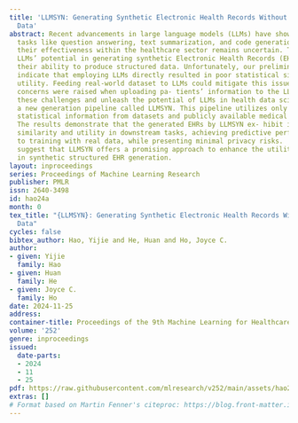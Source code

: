 ```yaml
---
title: 'LLMSYN: Generating Synthetic Electronic Health Records Without Patient-Level
  Data'
abstract: Recent advancements in large language models (LLMs) have shown promise in
  tasks like question answering, text summarization, and code generation. However,
  their effectiveness within the healthcare sector remains uncertain. This study investigates
  LLMs’ potential in generating synthetic Electronic Health Records (EHRs) by assessing
  their ability to produce structured data. Unfortunately, our preliminary results
  indicate that employing LLMs directly resulted in poor statistical similarity and
  utility. Feeding real-world dataset to LLMs could mitigate this issue, but privacy
  concerns were raised when uploading pa- tients’ information to the LLM API. To address
  these challenges and unleash the potential of LLMs in health data science, we present
  a new generation pipeline called LLMSYN. This pipeline utilizes only high-level
  statistical information from datasets and publicly available medical knowledge.
  The results demonstrate that the generated EHRs by LLMSYN ex- hibit improved statistical
  similarity and utility in downstream tasks, achieving predictive performance comparable
  to training with real data, while presenting minimal privacy risks.  Our findings
  suggest that LLMSYN offers a promising approach to enhance the utility of LLM models
  in synthetic structured EHR generation.
layout: inproceedings
series: Proceedings of Machine Learning Research
publisher: PMLR
issn: 2640-3498
id: hao24a
month: 0
tex_title: "{LLMSYN}: Generating Synthetic Electronic Health Records Without Patient-Level
  Data"
cycles: false
bibtex_author: Hao, Yijie and He, Huan and Ho, Joyce C.
author:
- given: Yijie
  family: Hao
- given: Huan
  family: He
- given: Joyce C.
  family: Ho
date: 2024-11-25
address:
container-title: Proceedings of the 9th Machine Learning for Healthcare Conference
volume: '252'
genre: inproceedings
issued:
  date-parts:
  - 2024
  - 11
  - 25
pdf: https://raw.githubusercontent.com/mlresearch/v252/main/assets/hao24a/hao24a.pdf
extras: []
# Format based on Martin Fenner's citeproc: https://blog.front-matter.io/posts/citeproc-yaml-for-bibliographies/
---
```

